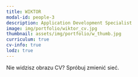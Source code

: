 ```yaml
---
title: WIKTOR 
modal-id: people-3
description: Application Development Specialist
image: img/portfolio/wiktor_cv.jpg
thumbnail: assets/img/portfolio/w_thumb.jpg
curriculum: true
cv-info: true
lodz: true
---
```



Nie widzisz obrazu CV? Spróbuj zmienić sieć.